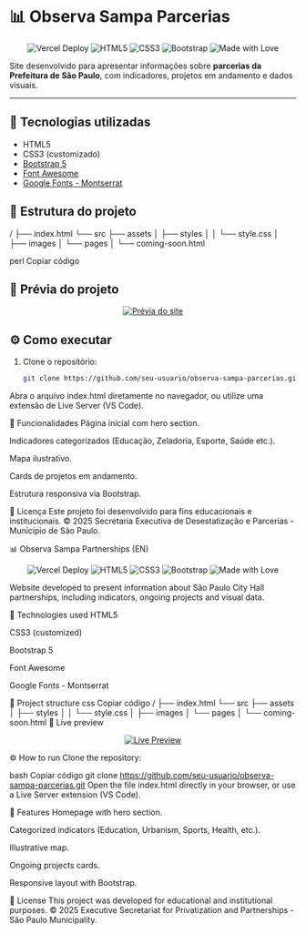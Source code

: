 # 📊 Observa Sampa Parcerias

<p align="center">
  <img src="https://img.shields.io/badge/Deploy-Vercel-000000?style=for-the-badge&logo=vercel&logoColor=white" alt="Vercel Deploy"/>
  <img src="https://img.shields.io/badge/HTML5-E34F26?style=for-the-badge&logo=html5&logoColor=white" alt="HTML5"/>
  <img src="https://img.shields.io/badge/CSS3-1572B6?style=for-the-badge&logo=css3&logoColor=white" alt="CSS3"/>
  <img src="https://img.shields.io/badge/Bootstrap-7952B3?style=for-the-badge&logo=bootstrap&logoColor=white" alt="Bootstrap"/>
  <img src="https://img.shields.io/badge/Made%20with-❤️-ff69b4?style=for-the-badge" alt="Made with Love"/>
</p>

Site desenvolvido para apresentar informações sobre **parcerias da Prefeitura de São Paulo**, com indicadores, projetos em andamento e dados visuais.

---

## 🚀 Tecnologias utilizadas
- HTML5  
- CSS3 (customizado)  
- [Bootstrap 5](https://getbootstrap.com/)  
- [Font Awesome](https://fontawesome.com/)  
- [Google Fonts - Montserrat](https://fonts.google.com/specimen/Montserrat)  

## 📂 Estrutura do projeto
/
├── index.html
└── src
├── assets
│ ├── styles
│ │ └── style.css
│ ├── images
│ └── pages
│ └── coming-soon.html

perl
Copiar código

## 🔗 Prévia do projeto
<p align="center">
  <a href="https://site-prefeitura.vercel.app" target="_blank">
    <img src="https://img.shields.io/badge/🔗%20Acessar%20o%20site-007bff?style=for-the-badge&logo=google-chrome&logoColor=white" alt="Prévia do site"/>
  </a>
</p>

## ⚙️ Como executar
1. Clone o repositório:
   ```bash
   git clone https://github.com/seu-usuario/observa-sampa-parcerias.git
Abra o arquivo index.html diretamente no navegador, ou utilize uma extensão de Live Server (VS Code).

📌 Funcionalidades
Página inicial com hero section.

Indicadores categorizados (Educação, Zeladoria, Esporte, Saúde etc.).

Mapa ilustrativo.

Cards de projetos em andamento.

Estrutura responsiva via Bootstrap.

📝 Licença
Este projeto foi desenvolvido para fins educacionais e institucionais.
© 2025 Secretaria Executiva de Desestatização e Parcerias - Município de São Paulo.

📊 Observa Sampa Partnerships (EN)
<p align="center"> <img src="https://img.shields.io/badge/Deploy-Vercel-000000?style=for-the-badge&logo=vercel&logoColor=white" alt="Vercel Deploy"/> <img src="https://img.shields.io/badge/HTML5-E34F26?style=for-the-badge&logo=html5&logoColor=white" alt="HTML5"/> <img src="https://img.shields.io/badge/CSS3-1572B6?style=for-the-badge&logo=css3&logoColor=white" alt="CSS3"/> <img src="https://img.shields.io/badge/Bootstrap-7952B3?style=for-the-badge&logo=bootstrap&logoColor=white" alt="Bootstrap"/> <img src="https://img.shields.io/badge/Made%20with-❤️-ff69b4?style=for-the-badge" alt="Made with Love"/> </p>
Website developed to present information about São Paulo City Hall partnerships, including indicators, ongoing projects and visual data.

🚀 Technologies used
HTML5

CSS3 (customized)

Bootstrap 5

Font Awesome

Google Fonts - Montserrat

📂 Project structure
css
Copiar código
/
├── index.html
└── src
    ├── assets
    │   ├── styles
    │   │   └── style.css
    │   ├── images
    │   └── pages
    │       └── coming-soon.html
🔗 Live preview
<p align="center"> <a href="https://site-prefeitura.vercel.app" target="_blank"> <img src="https://img.shields.io/badge/🔗%20Visit%20the%20site-28a745?style=for-the-badge&logo=google-chrome&logoColor=white" alt="Live Preview"/> </a> </p>
⚙️ How to run
Clone the repository:

bash
Copiar código
git clone https://github.com/seu-usuario/observa-sampa-parcerias.git
Open the file index.html directly in your browser, or use a Live Server extension (VS Code).

📌 Features
Homepage with hero section.

Categorized indicators (Education, Urbanism, Sports, Health, etc.).

Illustrative map.

Ongoing projects cards.

Responsive layout with Bootstrap.

📝 License
This project was developed for educational and institutional purposes.
© 2025 Executive Secretariat for Privatization and Partnerships - São Paulo Municipality.
